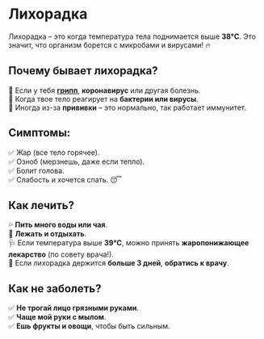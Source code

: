 # Лихорадка

Лихорадка – это когда температура тела поднимается выше **38°C**. Это значит, что организм борется с микробами и вирусами! 🔥  

## Почему бывает лихорадка?
🔹 Если у тебя **[грипп](gripp.md)**, **коронавирус** или другая болезнь.  
🔹 Когда твое тело реагирует на **бактерии или вирусы**.  
🔹 Иногда из-за **прививки** – это нормально, так работает иммунитет.  

## Симптомы:
✅ Жар (все тело горячее).  
✅ Озноб (мерзнешь, даже если тепло).  
✅ Болит голова.  
✅ Слабость и хочется спать. 😴  

## Как лечить?
💦 **Пить много воды или чая**.  
🛌 **Лежать и отдыхать**.  
🩺 Если температура выше **39°C**, можно принять **жаропонижающее лекарство** (по совету врача!).  
🏥 Если лихорадка держится **больше 3 дней**, **обратись к врачу**.  

## Как не заболеть?
✅ **Не трогай лицо грязными руками**.  
✅ **Чаще мой руки с мылом**.  
✅ **Ешь фрукты и овощи**, чтобы быть сильным.  
